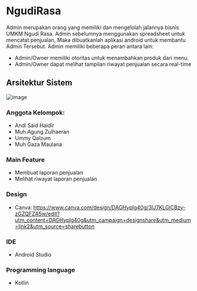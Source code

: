 # NgudiRasa

Admin merupakan orang yang memiliki dan mengelolah jalannya bisnis UMKM Ngudi Rasa. Admin sebelumnya menggunakan spreadsheet untuk mencatat penjualan, Maka dibuatkanlah aplikasi android untuk membantu Admin Tersebut.
Admin memiliki beberapa peran antara lain:

- Admin/Owner memiliki otoritas untuk menambahkan produk dari menu.
- Admin/Owner dapat melihat tampilan riwayat penjualan secara real-time

## Arsitektur Sistem

![image](https://github.com/muhagungzulhaeran/NgudiRasa/assets/132732378/dec22f95-4706-464d-80cf-828555325a5d)
### Anggota Kelompok:
- Andi Said Haidir
- Muh Agung Zulhaeran
- Ummy Qalzum
- Muh Gaza Maulana
### Main Feature
- Membuat laporan penjualan
- Melihat riwayat laporan penjualan
### Design
- Canva: https://www.canva.com/design/DAGHyplg40g/3lJ7KLGlCBzy-zGZQFZA5w/edit?utm_content=DAGHyplg40g&utm_campaign=designshare&utm_medium=link2&utm_source=sharebutton
### IDE
- Android Studio
### Programming language
- Kotlin

